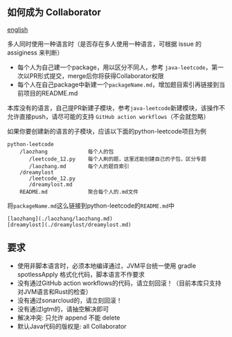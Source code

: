 如何成为 Collaborator
---

[english](./CONTRIBUTING-en.md)

多人同时使用一种语言时（是否存在多人使用一种语言，可根据 issue 的 assiginess 来判断）

- 每个人为自己建一个package，用以区分不同人，参考 `java-leetcode`，第一次以PR形式提交，merge后你将获得Collaborator权限
- 每个人在自己package中新建一个`packageName.md`，增加题目索引再链接到当前项目的README.md

本库没有的语言，自己提PR新建子模块，参考`java-leetcode`新建模块，该操作不允许直接push，请尽可能的支持 `GitHub action workflows`（不会就忽略）

如果你要创建新的语言的子模块，应该以下面的python-leetcode项目为例

```
python-leetcode
    /laozhang             每个人的包
       /leetcode_12.py    每个人刷的题，这里还能创建自己的子包，区分专题
       /laozhang.md       每个人的题目索引
    /dreamylost
       /leetcode_12.py
       /dreamylost.md
    README.md             聚合每个人的.md文件
```

将`packageName.md`这么链接到python-leetcode的`README.md`中

```
[laozhang](./laozhang/laozhang.md)
[dreamylost](./dreamylost/dreamylost.md)
```

## 要求

* 使用非脚本语言时，必须本地编译通过，JVM平台统一使用 gradle spotlessApply 格式化代码，脚本语言不作要求
* 没有通过GitHub action workflows的代码，请立刻回滚！（目前本库只支持对JVM语言和Rust的检查）
* 没有通过sonarcloud的，请立刻回滚！
* 没有通过lgtm的，请抽空解决即可
* 解决冲突: 只允许 append 不能 delete
* 默认Java代码的版权是: all Collaborator